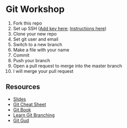 # Git Workshop
 1. Fork this repo
 2. Set up SSH ([Add key here](https://github.com/settings/keys); [Instructions here](https://help.github.com/en/enterprise/2.17/user/github/authenticating-to-github/generating-a-new-ssh-key-and-adding-it-to-the-ssh-agent#generating-a-new-ssh-key))
 3. Clone your new repo
 4. Set git user and email
 5. Switch to a new branch
 6. Make a file with your name
 7. Commit
 8. Push your branch
 9. Open a pull request to merge into the master branch
 10. I will merge your pull request

## Resources
 - [Slides](https://docs.google.com/presentation/d/1lEc21Di5o12qwAqYv9J4lIXys5XJX3uuAH71dBCXyPg/edit?usp=sharing)
 - [Git Cheat Sheet](https://education.github.com/git-cheat-sheet-education.pdf)
 - [Git Book](https://git-scm.com/book/en/v2)
 - [Learn Git Branching](https://learngitbranching.js.org/)
 - [Git Gud](https://github.com/benthayer/git-gud)
